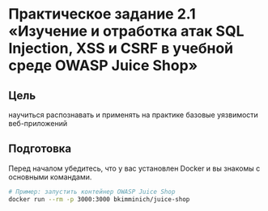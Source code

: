 # Практическое задание 2.1 «Изучение и отработка атак SQL Injection, XSS и CSRF в учебной среде OWASP Juice Shop»

## Цель
научиться распознавать и применять на практике базовые уязвимости веб-приложений

## Подготовка
Перед началом убедитесь, что у вас установлен Docker и вы знакомы с основными командами.

```bash
# Пример: запустить контейнер OWASP Juice Shop
docker run --rm -p 3000:3000 bkimminich/juice-shop